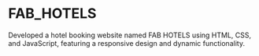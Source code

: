 # FAB_HOTELS
Developed a hotel booking website named FAB HOTELS using HTML, CSS, and JavaScript, featuring a responsive design and dynamic functionality.
